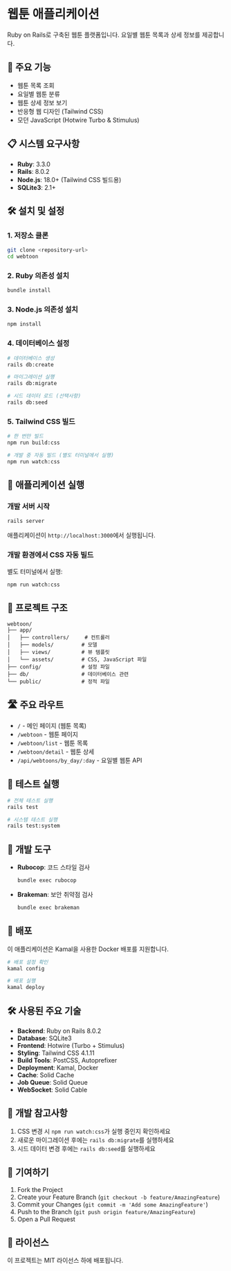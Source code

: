 # 웹툰 애플리케이션

Ruby on Rails로 구축된 웹툰 플랫폼입니다. 요일별 웹툰 목록과 상세 정보를 제공합니다.

## 🚀 주요 기능

- 웹툰 목록 조회
- 요일별 웹툰 분류
- 웹툰 상세 정보 보기
- 반응형 웹 디자인 (Tailwind CSS)
- 모던 JavaScript (Hotwire Turbo & Stimulus)

## 📋 시스템 요구사항

- **Ruby**: 3.3.0
- **Rails**: 8.0.2
- **Node.js**: 18.0+ (Tailwind CSS 빌드용)
- **SQLite3**: 2.1+

## 🛠️ 설치 및 설정

### 1. 저장소 클론

```bash
git clone <repository-url>
cd webtoon
```

### 2. Ruby 의존성 설치

```bash
bundle install
```

### 3. Node.js 의존성 설치

```bash
npm install
```

### 4. 데이터베이스 설정

```bash
# 데이터베이스 생성
rails db:create

# 마이그레이션 실행
rails db:migrate

# 시드 데이터 로드 (선택사항)
rails db:seed
```

### 5. Tailwind CSS 빌드

```bash
# 한 번만 빌드
npm run build:css

# 개발 중 자동 빌드 (별도 터미널에서 실행)
npm run watch:css
```

## 🚀 애플리케이션 실행

### 개발 서버 시작

```bash
rails server
```

애플리케이션이 `http://localhost:3000`에서 실행됩니다.

### 개발 환경에서 CSS 자동 빌드

별도 터미널에서 실행:

```bash
npm run watch:css
```

## 📁 프로젝트 구조

```
webtoon/
├── app/
│   ├── controllers/     # 컨트롤러
│   ├── models/         # 모델
│   ├── views/          # 뷰 템플릿
│   └── assets/         # CSS, JavaScript 파일
├── config/             # 설정 파일
├── db/                 # 데이터베이스 관련
└── public/             # 정적 파일
```

## 🛣️ 주요 라우트

- `/` - 메인 페이지 (웹툰 목록)
- `/webtoon` - 웹툰 페이지
- `/webtoon/list` - 웹툰 목록
- `/webtoon/detail` - 웹툰 상세
- `/api/webtoons/by_day/:day` - 요일별 웹툰 API

## 🧪 테스트 실행

```bash
# 전체 테스트 실행
rails test

# 시스템 테스트 실행
rails test:system
```

## 🔧 개발 도구

- **Rubocop**: 코드 스타일 검사

  ```bash
  bundle exec rubocop
  ```

- **Brakeman**: 보안 취약점 검사
  ```bash
  bundle exec brakeman
  ```

## 🚢 배포

이 애플리케이션은 Kamal을 사용한 Docker 배포를 지원합니다.

```bash
# 배포 설정 확인
kamal config

# 배포 실행
kamal deploy
```

## 🛠️ 사용된 주요 기술

- **Backend**: Ruby on Rails 8.0.2
- **Database**: SQLite3
- **Frontend**: Hotwire (Turbo + Stimulus)
- **Styling**: Tailwind CSS 4.1.11
- **Build Tools**: PostCSS, Autoprefixer
- **Deployment**: Kamal, Docker
- **Cache**: Solid Cache
- **Job Queue**: Solid Queue
- **WebSocket**: Solid Cable

## 📝 개발 참고사항

1. CSS 변경 시 `npm run watch:css`가 실행 중인지 확인하세요
2. 새로운 마이그레이션 후에는 `rails db:migrate`를 실행하세요
3. 시드 데이터 변경 후에는 `rails db:seed`를 실행하세요

## 🤝 기여하기

1. Fork the Project
2. Create your Feature Branch (`git checkout -b feature/AmazingFeature`)
3. Commit your Changes (`git commit -m 'Add some AmazingFeature'`)
4. Push to the Branch (`git push origin feature/AmazingFeature`)
5. Open a Pull Request

## 📄 라이선스

이 프로젝트는 MIT 라이선스 하에 배포됩니다.
